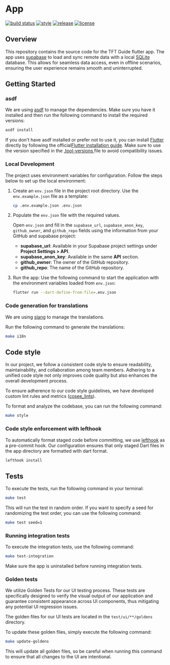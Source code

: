 # App

[![build status](https://github.com/ngoc-quoc-huynh/tft_guide/actions/workflows/app.yaml/badge.svg?branch=main)](https://github.com/ngoc-quoc-huynh/tft_guide/actions/workflows/app.yaml?query=branch%3Amain)
[![style](https://img.shields.io/badge/style-cosee__lints-brightgreen)](https://pub.dev/packages/cosee_lints)
[![release](https://img.shields.io/github/v/release/ngoc-quoc-huynh/tft_guide)](https://github.com/ngoc-quoc-huynh/tft_guide/releases/latest)
[![license](https://img.shields.io/github/license/ngoc-quoc-huynh/tft_guide)](https://raw.githubusercontent.com/ngoc-quoc-huynh/tft_guide/refs/heads/main/LICENSE)

## Overview

This repository contains the source code for the TFT Guide flutter app.
The app uses [supabase](https://supabase.com/) to load and sync remote data with a
local [SQLite](https://pub.dev/packages/sqlite_async) database. This allows for seamless data
access, even in offline scenarios, ensuring the user experience remains smooth and uninterrupted.

## Getting Started

### asdf

We are using [asdf](https://asdf-vm.com/) to manage the dependencies. Make sure you have it
installed and then run the following command to install the required versions:

```bash
asdf install
```

If you don't have asdf installed or prefer not to use it, you can
install [Flutter](https://docs.flutter.dev/) directly by following the
official[Flutter installation guide](https://docs.flutter.dev/get-started/install). Make sure to use
the version specified in the [.tool-versions ](../.tool-versions) file to avoid compatibility
issues.

### Local Development

The project uses environment variables for configuration. Follow the steps below to set up the local
environment:

1. Create an `env.json` file in the project root directory. Use the `env.example.json` file as a
   template:

   ```bash
   cp .env.example.json .env.json
   ```

2. Populate the `env.json` file with the required values.

   Open `env.json` and fill in the `supabase_url`, `supabase_anon_key`, `github_owner`, and
   `github_repo` fields using the information from your GitHub and supabase project:

   - **supabase_url**: Available in your Supabase project settings under **Project Settings > API**.
   - **supabase_anon_key**: Available in the same **API** section.
   - **github_owner**: The owner of the GitHub repository.
   - **github_repo**: The name of the GitHub repository.

3. Run the app:
   Use the following command to start the application with the environment variables loaded from
   `env.json`:

   ```bash
   flutter run --dart-define-from-file=.env.json
   ```

### Code generation for translations

We are using [slang](https://pub.dev/packages/slang) to manage the translations.

Run the following command to generate the translations:

```bash
make i18n
```

## Code style

In our project, we follow a consistent code style to ensure readability, maintainability, and
collaboration among team members. Adhering to a unified code style not only improves code quality
but also enhances the overall development process.

To ensure adherence to our code style guidelines, we have developed custom lint rules and
metrics ([cosee_lints](https://pub.dev/packages/cosee_lints)).

To format and analyze the codebase, you can run the following command:

```sh
make style
```

### Code style enforcement with lefthook

To automatically format staged code before committing, we
use [lefthook](https://github.com/evilmartians/lefthook) as a pre-commit hook.
Our configuration ensures that only staged Dart files in the app directory are formatted with dart
format.

```sh
lefthook install
```

## Tests

To execute the tests, run the following command in your terminal:

```sh
make test
```

This will run the test in random order.
If you want to specify a seed for randomizing the test order, you can use the following command:

```sh
make test seed=1
```

### Running integration tests

To execute the integration tests, use the following command:

```sh
make test-integration
```

Make sure the app is uninstalled before running integration tests.

### Golden tests

We utilize Golden Tests for our UI testing process. These tests are specifically designed to verify
the visual output of our application and guarantee consistent appearance across UI components, thus
mitigating any potential UI regression issues.

The golden files for our UI tests are located in the `test/ui/**/goldens` directory.

To update these golden files, simply execute the following command:

```sh
make update-goldens
```

This will update all golden files, so be careful when running this command to ensure that all
changes to the UI are intentional.
